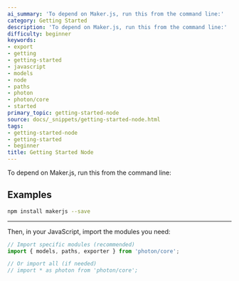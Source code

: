 ```yaml
---
ai_summary: 'To depend on Maker.js, run this from the command line:'
category: Getting Started
description: 'To depend on Maker.js, run this from the command line:'
difficulty: beginner
keywords:
- export
- getting
- getting-started
- javascript
- models
- node
- paths
- photon
- photon/core
- started
primary_topic: getting-started-node
source: docs/_snippets/getting-started-node.html
tags:
- getting-started-node
- getting-started
- beginner
title: Getting Started Node
---
```

To depend on Maker.js, run this from the command line:


## Examples

```bash
npm install makerjs --save
```

---

Then, in your JavaScript, import the modules you need:

```javascript
// Import specific modules (recommended)
import { models, paths, exporter } from 'photon/core';

// Or import all (if needed)
// import * as photon from 'photon/core';
```
